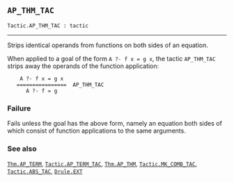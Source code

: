 ## `AP_THM_TAC`

``` hol4
Tactic.AP_THM_TAC : tactic
```

------------------------------------------------------------------------

Strips identical operands from functions on both sides of an equation.

When applied to a goal of the form `A ?- f x = g x`, the tactic
`AP_THM_TAC` strips away the operands of the function application:

``` hol4
    A ?- f x = g x
   ================  AP_THM_TAC
      A ?- f = g
```

### Failure

Fails unless the goal has the above form, namely an equation both sides
of which consist of function applications to the same arguments.

### See also

[`Thm.AP_TERM`](#Thm.AP_TERM),
[`Tactic.AP_TERM_TAC`](#Tactic.AP_TERM_TAC),
[`Thm.AP_THM`](#Thm.AP_THM),
[`Tactic.MK_COMB_TAC`](#Tactic.MK_COMB_TAC),
[`Tactic.ABS_TAC`](#Tactic.ABS_TAC), [`Drule.EXT`](#Drule.EXT)
